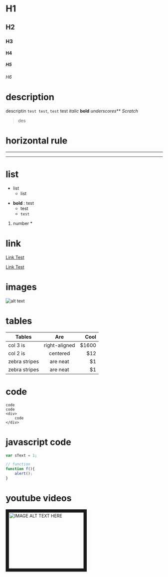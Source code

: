 # H1
## H2
### H3
#### H4
##### H5
###### H6

# description
descriptin `test test`, `test` test
*italic*
**bold**
_underscores_**
*Scratch*

> des

# horizontal rule
---

***


# list
* list
    * list

- **bold** : test
    + test
    + `test`

1. number
    *

# link
[Link Test](http://www.google.com)

[Link Test](http://www.google.com "google")

# images
![alt text](../images/images.jpg "logo")

# tables
| Tables        | Are           | Cool  |
| ------------- |:-------------:| -----:|
| col 3 is      | right-aligned | $1600 |
| col 2 is      | centered      |   $12 |
| zebra stripes | are neat      |    $1 |
| zebra stripes | are neat      |    $1 |

# code

    code
    code
    <div>
        code
    </div>

# javascript code
```javascript
var sText = 1;

// function
function f(){
    alert();
}
```

# youtube videos
<a href="#" target="_blank"><img src="http://img.youtube.com/vi/YOUTUBE_VIDEO_ID_HERE/0.jpg" alt="IMAGE ALT TEXT HERE" width="240" height="180" border="10" /></a>